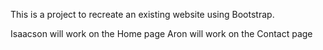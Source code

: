 This is a project to recreate an existing website using Bootstrap.

Isaacson will work on the Home page
Aron will work on the Contact page